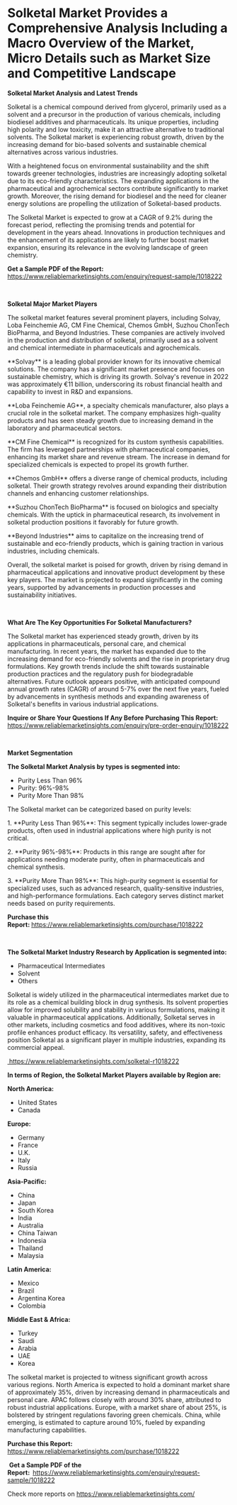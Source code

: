 <p><h1>Solketal Market Provides a Comprehensive Analysis Including a Macro Overview of the Market, Micro Details such as Market Size and Competitive Landscape</h1></p><p><strong>Solketal Market Analysis and Latest Trends</strong></p>
<p><p>Solketal is a chemical compound derived from glycerol, primarily used as a solvent and a precursor in the production of various chemicals, including biodiesel additives and pharmaceuticals. Its unique properties, including high polarity and low toxicity, make it an attractive alternative to traditional solvents. The Solketal market is experiencing robust growth, driven by the increasing demand for bio-based solvents and sustainable chemical alternatives across various industries.</p><p>With a heightened focus on environmental sustainability and the shift towards greener technologies, industries are increasingly adopting solketal due to its eco-friendly characteristics. The expanding applications in the pharmaceutical and agrochemical sectors contribute significantly to market growth. Moreover, the rising demand for biodiesel and the need for cleaner energy solutions are propelling the utilization of Solketal-based products.</p><p>The Solketal Market is expected to grow at a CAGR of 9.2% during the forecast period, reflecting the promising trends and potential for development in the years ahead. Innovations in production techniques and the enhancement of its applications are likely to further boost market expansion, ensuring its relevance in the evolving landscape of green chemistry.</p></p>
<p><strong>Get a Sample PDF of the Report:&nbsp;</strong> <a href="https://www.reliablemarketinsights.com/enquiry/request-sample/1018222?utm_campaign=2182&utm_medium=2&utm_source=Github&utm_content=ia&utm_term=31012025&utm_id=solketal">https://www.reliablemarketinsights.com/enquiry/request-sample/1018222</a></p>
<p>&nbsp;</p>
<p><strong>Solketal Major Market Players</strong></p>
<p><p>The solketal market features several prominent players, including Solvay, Loba Feinchemie AG, CM Fine Chemical, Chemos GmbH, Suzhou ChonTech BioPharma, and Beyond Industries. These companies are actively involved in the production and distribution of solketal, primarily used as a solvent and chemical intermediate in pharmaceuticals and agrochemicals.</p><p>**Solvay** is a leading global provider known for its innovative chemical solutions. The company has a significant market presence and focuses on sustainable chemistry, which is driving its growth. Solvay's revenue in 2022 was approximately €11 billion, underscoring its robust financial health and capability to invest in R&D and expansions.</p><p>**Loba Feinchemie AG**, a specialty chemicals manufacturer, also plays a crucial role in the solketal market. The company emphasizes high-quality products and has seen steady growth due to increasing demand in the laboratory and pharmaceutical sectors.</p><p>**CM Fine Chemical** is recognized for its custom synthesis capabilities. The firm has leveraged partnerships with pharmaceutical companies, enhancing its market share and revenue stream. The increase in demand for specialized chemicals is expected to propel its growth further.</p><p>**Chemos GmbH** offers a diverse range of chemical products, including solketal. Their growth strategy revolves around expanding their distribution channels and enhancing customer relationships.</p><p>**Suzhou ChonTech BioPharma** is focused on biologics and specialty chemicals. With the uptick in pharmaceutical research, its involvement in solketal production positions it favorably for future growth.</p><p>**Beyond Industries** aims to capitalize on the increasing trend of sustainable and eco-friendly products, which is gaining traction in various industries, including chemicals.</p><p>Overall, the solketal market is poised for growth, driven by rising demand in pharmaceutical applications and innovative product development by these key players. The market is projected to expand significantly in the coming years, supported by advancements in production processes and sustainability initiatives.</p></p>
<p>&nbsp;</p>
<p><strong>What Are The Key Opportunities For Solketal Manufacturers?</strong></p>
<p><p>The Solketal market has experienced steady growth, driven by its applications in pharmaceuticals, personal care, and chemical manufacturing. In recent years, the market has expanded due to the increasing demand for eco-friendly solvents and the rise in proprietary drug formulations. Key growth trends include the shift towards sustainable production practices and the regulatory push for biodegradable alternatives. Future outlook appears positive, with anticipated compound annual growth rates (CAGR) of around 5-7% over the next five years, fueled by advancements in synthesis methods and expanding awareness of Solketal's benefits in various industrial applications.</p></p>
<p><strong>Inquire or Share Your Questions If Any Before Purchasing This Report:</strong> <a href="https://www.reliablemarketinsights.com/enquiry/pre-order-enquiry/1018222?utm_campaign=2182&utm_medium=2&utm_source=Github&utm_content=ia&utm_term=31012025&utm_id=solketal">https://www.reliablemarketinsights.com/enquiry/pre-order-enquiry/1018222</a></p>
<p>&nbsp;</p>
<p><strong>Market Segmentation</strong></p>
<p><strong>The Solketal Market Analysis by types is segmented into:</strong></p>
<p><ul><li>Purity Less Than 96%</li><li>Purity: 96%-98%</li><li>Purity More Than 98%</li></ul></p>
<p><p>The Solketal market can be categorized based on purity levels: </p><p>1. **Purity Less Than 96%**: This segment typically includes lower-grade products, often used in industrial applications where high purity is not critical.</p><p>  </p><p>2. **Purity 96%-98%**: Products in this range are sought after for applications needing moderate purity, often in pharmaceuticals and chemical synthesis.</p><p>3. **Purity More Than 98%**: This high-purity segment is essential for specialized uses, such as advanced research, quality-sensitive industries, and high-performance formulations. Each category serves distinct market needs based on purity requirements.</p></p>
<p><strong>Purchase this Report:&nbsp;</strong><a href="https://www.reliablemarketinsights.com/purchase/1018222?utm_campaign=2182&utm_medium=2&utm_source=Github&utm_content=ia&utm_term=31012025&utm_id=solketal">https://www.reliablemarketinsights.com/purchase/1018222</a></p>
<p>&nbsp;</p>
<p><strong>The Solketal Market Industry Research by Application is segmented into:</strong></p>
<p><ul><li>Pharmaceutical Intermediates</li><li>Solvent</li><li>Others</li></ul></p>
<p><p>Solketal is widely utilized in the pharmaceutical intermediates market due to its role as a chemical building block in drug synthesis. Its solvent properties allow for improved solubility and stability in various formulations, making it valuable in pharmaceutical applications. Additionally, Solketal serves in other markets, including cosmetics and food additives, where its non-toxic profile enhances product efficacy. Its versatility, safety, and effectiveness position Solketal as a significant player in multiple industries, expanding its commercial appeal.</p></p>
<p><a href="https://www.reliablemarketinsights.com/solketal-r1018222?utm_campaign=2182&utm_medium=2&utm_source=Github&utm_content=ia&utm_term=31012025&utm_id=solketal">&nbsp;https://www.reliablemarketinsights.com/solketal-r1018222</a></p>
<p><strong>In terms of Region, the Solketal Market Players available by Region are:</strong></p>
<p>
    <p> <strong> North America: </strong>
        <ul>
            <li>United States</li>
            <li>Canada</li>
        </ul>
        </p> 
    <p> <strong> Europe: </strong>
        <ul>
            <li>Germany</li>
            <li>France</li>
            <li>U.K.</li>
            <li>Italy</li>
            <li>Russia</li>
        </ul>
        </p> 
    <p> <strong> Asia-Pacific: </strong>
        <ul>
            <li>China</li>
            <li>Japan</li>
            <li>South Korea</li>
            <li>India</li>
            <li>Australia</li>
            <li>China Taiwan</li>
            <li>Indonesia</li>
            <li>Thailand</li>
            <li>Malaysia</li>
        </ul>
        </p> 
    <p> <strong> Latin America: </strong>
        <ul>
            <li>Mexico</li>
            <li>Brazil</li>
            <li>Argentina Korea</li>
            <li>Colombia</li>
        </ul>
        </p> 
    <p> <strong> Middle East & Africa: </strong>
        <ul>
            <li>Turkey</li>
            <li>Saudi</li>
            <li>Arabia</li>
            <li>UAE</li>
            <li>Korea</li>
        </ul>
    </p>
    </p>
<p><p>The solketal market is projected to witness significant growth across various regions. North America is expected to hold a dominant market share of approximately 35%, driven by increasing demand in pharmaceuticals and personal care. APAC follows closely with around 30% share, attributed to robust industrial applications. Europe, with a market share of about 25%, is bolstered by stringent regulations favoring green chemicals. China, while emerging, is estimated to capture around 10%, fueled by expanding manufacturing capabilities.</p></p>
<p><strong>Purchase this Report: </strong><a href="https://www.reliablemarketinsights.com/purchase/1018222?utm_campaign=2182&utm_medium=2&utm_source=Github&utm_content=ia&utm_term=31012025&utm_id=solketal">https://www.reliablemarketinsights.com/purchase/1018222</a></p>
<p>&nbsp;<strong>Get a Sample PDF of the Report:&nbsp;&nbsp;</strong><a href="https://www.reliablemarketinsights.com/enquiry/request-sample/1018222?utm_campaign=2182&utm_medium=2&utm_source=Github&utm_content=ia&utm_term=31012025&utm_id=solketal">https://www.reliablemarketinsights.com/enquiry/request-sample/1018222</a></p>
<p><strong></strong></p>
<p>Check more reports on <a href="https://www.reliablemarketinsights.com/?utm_campaign=2182&utm_medium=2&utm_source=Github&utm_content=ia&utm_term=31012025&utm_id=solketal">https://www.reliablemarketinsights.com/</a></p>